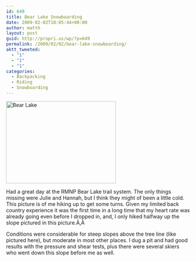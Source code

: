 ```yaml
---
id: 649
title: Bear Lake Snowboarding
date: 2009-02-02T10:05:44+00:00
author: matth
layout: post
guid: http://propri.us/wp/?p=649
permalink: /2009/02/02/bear-lake-snowboarding/
aktt_tweeted:
  - "1"
  - "1"
  - "1"
categories:
  - Backpacking
  - Riding
  - Snowboarding
---
```

[<img class="alignnone size-full wp-image-364" src="http://192.241.192.98/wp-content/uploads/2009/02/p7090023-1024x768.jpg" alt="Bear Lake" width="300" height="225" />](http://localhost/wp-content/uploads/2009/02/p7090023.jpg)

Had a great day at the RMNP Bear Lake trail system. The only things missing were Julie and Hannah, but I think they might of been a little cold. This picture is of me hiking up to get some turns. Given my limited back country experience it was the first time in a long time that my heart rate was already going even before I dropped in, and, I only hiked halfway up the slope pictured in this picture.Ã‚Â 

Conditions were considerable for steep slopes above the tree line (like pictured here), but moderate in most other places. I dug a pit and had good results with the pressure and shear tests, plus there were several skiers who went down this slope before me as well.